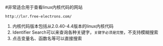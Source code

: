 #非常适合用于查看linux内核代码的网站

`http://lxr.free-electrons.com/`

1. 内核代码版本包括从2.0.40-4.4版本的linux内核代码
2. Identifier Search可以来查询各种关键字，`关键字必须是完整`，不支持模糊搜索
3. 点击变量名、函数名等可以直接搜索




